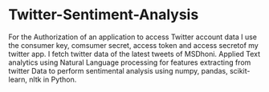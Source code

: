 # Twitter-Sentiment-Analysis

For the Authorization of an application to access Twitter account data I use the consumer key, comsumer secret,
access token and access secretof my twitter app.
I fetch twitter data of the latest tweets of MSDhoni.
Applied Text analytics using Natural Language processing for features extracting from twitter Data to perform 
sentimental analysis using numpy, pandas, scikit-learn, nltk in Python.
